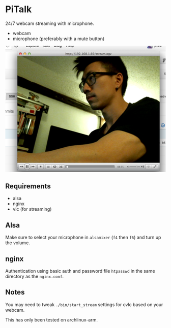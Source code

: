 # PiTalk

24/7 webcam streaming with microphone.

* webcam
* microphone (preferably with a mute button)

![in use](screenshot.png)

## Requirements

* alsa
* nginx
* vlc (for streaming)

## Alsa

Make sure to select your microphone in `alsamixer` (`f4` then `f6`) and turn up
the volume.

## nginx

Authentication using basic auth and password file `htpasswd` in the same
directory as the `nginx.conf`.

## Notes

You may need to tweak `./bin/start_stream` settings for cvlc based on your
webcam.

This has only been tested on archlinux-arm.

